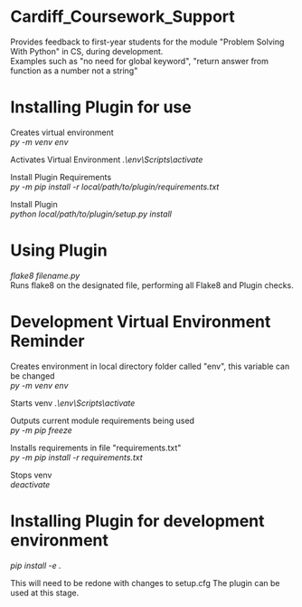 # Cardiff_Coursework_Support

Provides feedback to first-year students for the module "Problem Solving With Python" in CS, during development.  
Examples such as "no need for global keyword", "return answer from function as a number not a string"


# Installing Plugin for use
Creates virtual environment  
*py -m venv env*  

Activates Virtual Environment
*.\env\Scripts\activate*  

Install Plugin Requirements  
*py -m pip install -r local/path/to/plugin/requirements.txt*  

Install Plugin  
*python local/path/to/plugin/setup.py install*    

# Using Plugin
*flake8 filename.py*  
Runs flake8 on the designated file, performing all Flake8 and Plugin checks.

# Development Virtual Environment Reminder

Creates environment in local directory folder called "env", this variable can be changed  
*py -m venv env*  

Starts venv 
*.\env\Scripts\activate*  

Outputs current module requirements being used  
*py -m pip freeze*  

Installs requirements in file "requirements.txt"  
*py -m pip install -r requirements.txt*

Stops venv  
*deactivate*  

# Installing Plugin for development environment
*pip install -e .*  

This will need to be redone with changes to setup.cfg
The plugin can be used at this stage.
